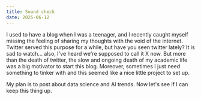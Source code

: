 ```yaml
---
title: Sound check
date: 2025-06-12
---
```


I used to have a blog when I was a teenager, and I recently caught myself missing the feeling of sharing my thoughts with the void of the internet. Twitter served this purpose for a while, but have you seen twitter lately? It is sad to watch... also, I've heard we're supposed to call it X now. But more than the death of twitter, the slow and ongoing death of my academic life was a big motivator to start this blog. 
Moreover, sometimes I just need something to tinker with and this seemed like a nice little project to set up. 

My plan is to post about data science and AI trends. Now let's see if I can keep this thing up.

